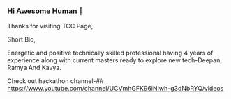 ### Hi Awesome Human 👋

Thanks for visiting TCC Page,

Short Bio,

Energetic and positive technically skilled professional having 4 years of experience along with current masters ready to explore new tech-Deepan, Ramya And Kavya.

Check out hackathon channel-## https://www.youtube.com/channel/UCVmhGFK96iNIwh-g3dNbRYQ/videos



<!--
**TWILIGHTCLOUDCODERZ/TWILIGHTCLOUDCODERZ** is a ✨ _special_ ✨ repository because its `README.md` (this file) appears on your GitHub profile.

Here are some ideas to get you started:

- 🔭 I’m currently working on ...
- 🌱 I’m currently learning ...
- 👯 I’m looking to collaborate on ...
- 🤔 I’m looking for help with ...
- 💬 Ask me about ...
- 📫 How to reach me: ...
- 😄 Pronouns: ...
- ⚡ Fun fact: ...
-->
